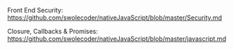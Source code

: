 
Front End Security: https://github.com/swolecoder/nativeJavaScript/blob/master/Security.md </br>

Closure, Callbacks & Promises: https://github.com/swolecoder/nativeJavaScript/blob/master/javascript.md


